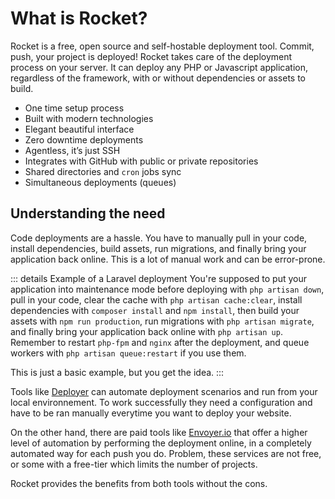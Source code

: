 # What is Rocket?

Rocket is a free, open source and self-hostable deployment tool.
Commit, push, your project is deployed! Rocket takes care of the deployment process on your server.
It can deploy any PHP or Javascript application, regardless of the framework, with or without dependencies or assets to build.

* One time setup process
* Built with modern technologies
* Elegant beautiful interface
* Zero downtime deployments
* Agentless, it’s just SSH
* Integrates with GitHub with public or private repositories
* Shared directories and `cron` jobs sync
* Simultaneous deployments (queues)

## Understanding the need

Code deployments are a hassle. You have to manually pull in your code, install dependencies, build assets, run migrations, and finally bring your application back online. This is a lot of manual work and can be error-prone.

::: details Example of a Laravel deployment
You're supposed to put your application into maintenance mode before deploying with `php artisan down`, pull in your code, clear the cache with `php artisan cache:clear`, install dependencies with `composer install` and `npm install`, then build your assets with `npm run production`, run migrations with `php artisan migrate`, and finally bring your application back online with `php artisan up`. Remember to restart `php-fpm` and `nginx` after the deployment, and queue workers with `php artisan queue:restart` if you use them.

This is just a basic example, but you get the idea.
:::

Tools like [Deployer](https://deployer.org/) can automate deployment scenarios and run from your local environnement. To work successfully they need a configuration and have to be ran manually everytime you want to deploy your website.

On the other hand, there are paid tools like [Envoyer.io](https://envoyer.io) that offer a higher level of automation by performing the deployment online, in a completely automated way for each push you do. Problem, these services are not free, or some with a free-tier which limits the number of projects.

Rocket provides the benefits from both tools without the cons.

